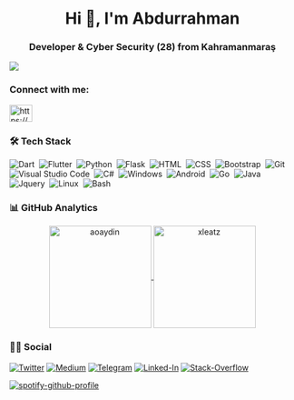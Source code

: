 <h1 align="center">Hi 👋, I'm Abdurrahman</h1>
<h3 align="center">Developer & Cyber Security (28) from Kahramanmaraş</h3>

![](https://komarev.com/ghpvc/?username=aoaydin&style=for-the-badge)

<h3 align="left">Connect with me:</h3>
<p align="left">
<a href="https://www.hackerrank.com/XLEATZ" target="blank"><img align="center" src="https://raw.githubusercontent.com/rahuldkjain/github-profile-readme-generator/master/src/images/icons/Social/hackerrank.svg" alt="https://www.hackerrank.com/h171805019" height="30" width="40" /></a>
</p>

### 🛠 Tech Stack
![Dart](https://img.shields.io/badge/Dart-05122A?style=flat&logo=dart&logoColor=29B6F6)&nbsp;
![Flutter](https://img.shields.io/badge/Flutter-05122A?style=flat&logo=flutter&logoColor=02569B)&nbsp;
![Python](https://img.shields.io/badge/-Python-05122A?style=flat&logo=python)&nbsp;
![Flask](https://img.shields.io/badge/-Flask-05122A?style=flat&logo=flask)&nbsp;
![HTML](https://img.shields.io/badge/-HTML-05122A?style=flat&logo=HTML5&logoColor=E34F26)&nbsp;
![CSS](https://img.shields.io/badge/-CSS-05122A?style=flat&logo=CSS3&logoColor=239120)&nbsp;
![Bootstrap](https://img.shields.io/badge/-Bootstrap-05122A?style=flat&logo=bootstrap)&nbsp;
![Git](https://img.shields.io/badge/-Git-05122A?style=flat&logo=git)&nbsp;
![Visual Studio Code](https://img.shields.io/badge/-Visual%20Studio%20Code-05122A?style=flat&logo=visual-studio-code&logoColor=007ACC)&nbsp;
![C#](https://img.shields.io/badge/-C#-05122A?style=flat&logo=C#&logoColor=007ACC)&nbsp;
![Windows](https://img.shields.io/badge/Windows-05122A?style=flat&logo=windows)&nbsp;
![Android](https://img.shields.io/badge/-Android-05122A?style=flat&logo=android)&nbsp;
![Go](https://img.shields.io/badge/Go-05122A?style=flat&logo=Go&logoColor=29B6F6)&nbsp;
![Java](https://img.shields.io/badge/-Java-05122A?style=flat&logo=Java&logoColor=E34F26)&nbsp;
![Jquery](https://img.shields.io/badge/Jquery-05122A?style=flat&logo=Jquery&logoColor=29B6F6)&nbsp;
![Linux](https://img.shields.io/badge/Linux-05122A?style=flat&logo=Linux)&nbsp;
![Bash](https://img.shields.io/badge/Bash-05122A?style=flat&logo=Powershell)&nbsp;
### 📊 GitHub Analytics

<p align="center">
<a href="https://github.com/aoaydin">
  <img height="180em" align="center" src="https://github-readme-stats.vercel.app/api?username=aoaydin&show_icons=true&locale=en&theme=algolia&include_all_commits=true&count_private=true" alt="aoaydin"/>
  <img height="180em" align="center" src="https://github-readme-stats.vercel.app/api/top-langs?username=aoaydin&show_icons=true&locale=en&layout=compact&langs_count=8&theme=algolia" alt="xleatz"/>
</a>
</p>

### 🤝🏻 Social

<p align="left">
<a href="https://twitter.com/aoaydinn" target="blank"><img align="center" src="https://img.shields.io/badge/Twitter-1DA1F2?style=flat&logo=twitter&logoColor=white" alt="Twitter" /></a>
<a href="https://medium.com/@xleatz" target="blank"><img align="center" src="https://img.shields.io/badge/Medium-12100E?style=flat&logo=medium&logoColor=white" alt="Medium" /></a>
<a href="https://t.me/aoaydinn" target="blank"><img align="center" src="https://img.shields.io/badge/Telegram-2CA5E0?style=flat&logo=telegram&logoColor=white" alt="Telegram" /></a>
<a href="https://www.linkedin.com/in/abdurrahman-ayd%C4%B1n-97629678/" target="blank"><img align="center" src="https://img.shields.io/badge/Linked-in-1DA1F2?style=flat&logo=Linked-in&logoColor=white" alt="Linked-In" /></a>
<a href="https://stackoverflow.com/users/8784421/abdurrahman-ayd%c4%b1n" target="blank"><img align="center" src="https://img.shields.io/badge/Stack-Overflow-1DA1F2?style=flat&logo=Stack-Overflow&logoColor=white" alt="Stack-Overflow" /></a>  
</p>

[![spotify-github-profile](https://spotify-github-profile.vercel.app/api/view?uid=c7wfulyw4mzczlzxhj16x0oxv&cover_image=true&theme=novatorem&bar_color=13c331&bar_color_cover=false)](https://github.com/aoaydin)

<!--
**xleatz/xleatz** is a ✨ _special_ ✨ repository because its `README.md` (this file) appears on your GitHub profile.

Here are some ideas to get you started:

- 🔭 I’m currently working on ...
- 🌱 I’m currently learning ...
- 👯 I’m looking to collaborate on ...
- 🤔 I’m looking for help with ...
- 💬 Ask me about ...
- 📫 How to reach me: ...
- 😄 Pronouns: ...
- ⚡ Fun fact: ...
-->
